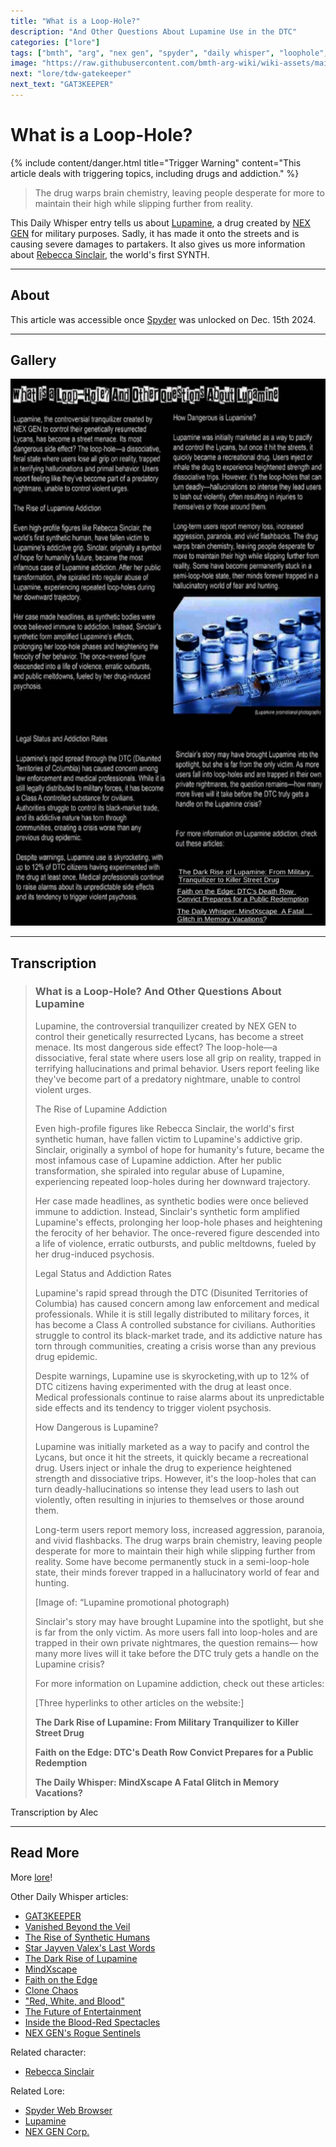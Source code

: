 ```yaml
---
title: "What is a Loop-Hole?"
description: "And Other Questions About Lupamine Use in the DTC"
categories: ["lore"]
tags: ["bmth", "arg", "nex gen", "spyder", "daily whisper", "loophole", "lupamine"]
image: "https://raw.githubusercontent.com/bmth-arg-wiki/wiki-assets/main/lore/webbrowser/dailywhisper/loophole-300x300.png"
next: "lore/tdw-gatekeeper"
next_text: "GAT3KEEPER"
---
```

# What is a Loop-Hole?

{% include content/danger.html
title="Trigger Warning"
content="This article deals with triggering topics, including drugs and addiction."
%}

> The drug warps brain chemistry, leaving people desperate for more to maintain their high while slipping further from reality.

This Daily Whisper entry tells us about [Lupamine](lupamine), a drug created by [NEX GEN](nex-gen-corporation) for 
military purposes. Sadly, it has made it onto the streets and is causing severe damages to partakers. 
It also gives us more information about [Rebecca Sinclair](../characters/rebecca), the world's first SYNTH. 

***

## About

This article was accessible once [Spyder](webbrowser) was unlocked on Dec. 15th 2024.

***

## Gallery

![loophole article](https://raw.githubusercontent.com/bmth-arg-wiki/wiki-assets/main/lore/webbrowser/dailywhisper/loophole.png)

***

## Transcription

> ### What is a Loop-Hole? And Other Questions About Lupamine
>
> Lupamine, the controversial tranquilizer created by NEX GEN to control their genetically resurrected Lycans, 
> has become a street menace. Its most dangerous side effect? The loop-hole—a dissociative, 
> feral state where users lose all grip on reality, trapped in terrifying hallucinations and primal behavior. 
> Users report feeling like they've become part of a predatory nightmare, unable to control violent urges.
>
> The Rise of Lupamine Addiction
>
> Even high-profile figures like Rebecca Sinclair, the world's first synthetic human, 
> have fallen victim to Lupamine's addictive grip. Sinclair, originally a symbol of hope for humanity's future, 
> became the most infamous case of Lupamine addiction. After her public transformation, 
> she spiraled into regular abuse of Lupamine, experiencing repeated loop-holes during her downward trajectory.
>
> Her case made headlines, as synthetic bodies were once believed immune to addiction. 
> Instead, Sinclair's synthetic form amplified Lupamine's effects, 
> prolonging her loop-hole phases and heightening the ferocity of her behavior. 
> The once-revered figure descended into a life of violence, erratic outbursts, and public meltdowns, 
> fueled by her drug-induced psychosis.
>
> Legal Status and Addiction Rates
>
> Lupamine's rapid spread through the DTC (Disunited Territories of Columbia) has caused concern among law enforcement 
> and medical professionals. While it is still legally distributed to military forces, it has become a Class A controlled 
> substance for civilians. Authorities struggle to control its black-market trade, 
> and its addictive nature has torn through communities, creating a crisis worse than any previous drug epidemic.
>
> Despite warnings, Lupamine use is skyrocketing,with up to 12% of DTC citizens having experimented with the drug at least once.
> Medical professionals continue to raise alarms about its unpredictable side effects and its tendency to 
> trigger violent psychosis.
>
> How Dangerous is Lupamine?
>
> Lupamine was initially marketed as a way to pacify and control the Lycans, but once it hit the streets, 
> it quickly became a recreational drug. Users inject or inhale the drug to experience heightened strength and 
> dissociative trips. However, it's the loop-holes that can turn deadly-hallucinations so intense they lead users to 
> lash out violently, often resulting in injuries to themselves or those around them.
>
> Long-term users report memory loss, increased aggression, paranoia, and vivid flashbacks. 
> The drug warps brain chemistry, leaving people desperate for more to maintain their high while slipping further from reality. 
> Some have become permanently stuck in a semi-loop-hole state, their minds forever trapped in a hallucinatory world of 
> fear and hunting.
>
> [Image of: “Lupamine promotional photograph)
>
> Sinclair's story may have brought Lupamine into the spotlight, but she is far from the only victim. 
> As more users fall into loop-holes and are trapped in their own private nightmares, 
> the question remains— how many more lives will it take before the DTC truly gets a handle on the Lupamine crisis?
>
> For more information on Lupamine addiction, check out these articles:
>
> [Three hyperlinks to other articles on the website:]
>
> __The Dark Rise of Lupamine: From Military Tranquilizer to Killer Street Drug__
>
> __Faith on the Edge: DTC's Death Row Convict Prepares for a Public Redemption__
>
> __The Daily Whisper: MindXscape A Fatal Glitch in Memory Vacations?__

Transcription by Alec

***

## Read More

More [lore](lore)!

Other Daily Whisper articles:

- [GAT3KEEPER](tdw-gatekeeper)
- [Vanished Beyond the Veil](tdw-vanished)
- [The Rise of Synthetic Humans](tdw-riseofsynth)
- [Star Jayven Valex's Last Words](tdw-valexlastwords)
- [The Dark Rise of Lupamine](tdw-riseoflupamine)
- [MindXscape](tdw-mindxscape)
- [Faith on the Edge](tdw-faithedge)
- [Clone Chaos](tdw-clonechaos)
- ["Red, White, and Blood"](tdw-redwhiteblood)
- [The Future of Entertainment](tdw-futureentertainment)
- [Inside the Blood-Red Spectacles](tdw-bloodredspectacles)
- [NEX GEN's Rogue Sentinels](tdw-roguesentinels)

Related character:

- [Rebecca Sinclair](../characters/rebecca)

Related Lore:

- [Spyder Web Browser](webbrowser)
- [Lupamine](lupamine)
- [NEX GEN Corp.](nex-gen-corporation)